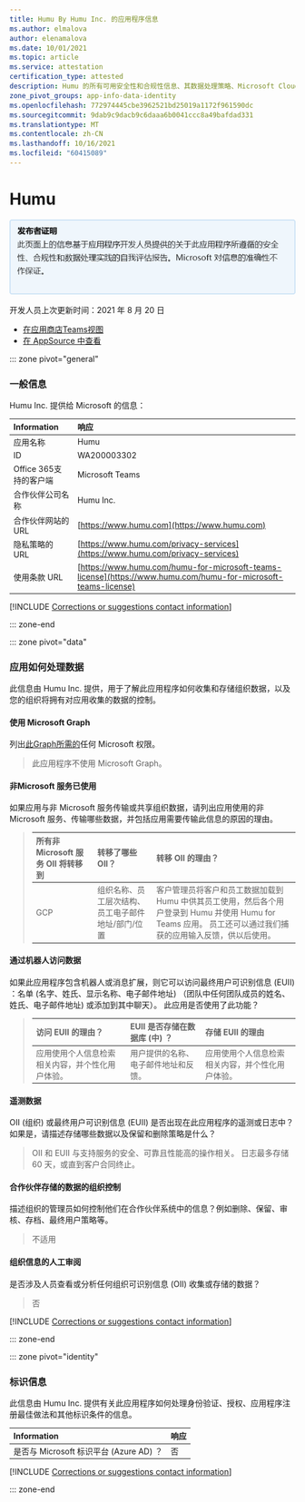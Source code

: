```yaml
---
title: Humu By Humu Inc. 的应用程序信息
ms.author: elmalova
author: elenamalova
ms.date: 10/01/2021
ms.topic: article
ms.service: attestation
certification_type: attested
description: Humu 的所有可用安全性和合规性信息、其数据处理策略、Microsoft Cloud App Security应用程序目录信息以及 CSA STAR 注册表中的安全/合规性信息。
zone_pivot_groups: app-info-data-identity
ms.openlocfilehash: 772974445cbe3962521bd25019a1172f961590dc
ms.sourcegitcommit: 9dab9c9dacb9c6daaa6b0041ccc8a49bafdad331
ms.translationtype: MT
ms.contentlocale: zh-CN
ms.lasthandoff: 10/16/2021
ms.locfileid: "60415089"
---
```

# <a name="humu"></a>Humu

<p></p>
<img alt="Publisher Attestation: The information on this page is based on a self-assessment report provided by the app developer on the security, compliance, and data handling practices followed by this app. Microsoft makes no guarantees regarding the accuracy of the information." src="../media/attested.png" width="650" />
<p>开发人员上次更新时间：2021 年 8 月 20 日</p>

* <a href="https://teams.microsoft.com/l/app/7fbbb34f-a0fa-471b-9c2a-abc15daad3cb" target="_blank">在应用商店Teams视图</a>
* <a href="https://appsource.microsoft.com/product/office/WA200003302" target="_blank">在 AppSource 中查看</a>

::: zone pivot="general"

### <a name="general-information"></a>一般信息

Humu Inc. 提供给 Microsoft 的信息：

| **Information** | **响应** |
|:----------------|:-------------|
| 应用名称 | Humu |
| ID | WA200003302 |
| Office 365支持的客户端 | Microsoft Teams |
| 合作伙伴公司名称 | Humu Inc. |
| 合作伙伴网站的 URL | [https://www.humu.com](https://www.humu.com) |
| 隐私策略的 URL | [https://www.humu.com/privacy-services](https://www.humu.com/privacy-services) |
| 使用条款 URL | [https://www.humu.com/humu-for-microsoft-teams-license](https://www.humu.com/humu-for-microsoft-teams-license) |

 [!INCLUDE [Corrections or suggestions contact information](../includes/corrections-or-suggestions.md)]

::: zone-end

::: zone pivot="data"

### <a name="how-the-app-handles-data"></a>应用如何处理数据

此信息由 Humu Inc. 提供，用于了解此应用程序如何收集和存储组织数据，以及您的组织将拥有对应用收集的数据的控制。

#### <a name="data-access-using-microsoft-graph"></a>使用 Microsoft Graph

列出[此Graph所需的](https://docs.microsoft.com/graph/permissions-reference)任何 Microsoft 权限。

>此应用程序不使用 Microsoft Graph。


#### <a name="non-microsoft-services-used"></a>非Microsoft 服务已使用

如果应用与非 Microsoft 服务传输或共享组织数据，请列出应用使用的非 Microsoft 服务、传输哪些数据，并包括应用需要传输此信息的原因的理由。

>| **所有非Microsoft 服务 OII 将转移到** |  **转移了哪些 OII？** | **转移 OII 的理由？** |
>|:-----------------------------------------------------|:------------------------------|:----------------------------------------|
>| GCP | 组织名称、员工层次结构、员工电子邮件地址/部门/位置 | 客户管理员将客户和员工数据加载到 Humu 中供其员工使用，然后各个用户登录到 Humu 并使用 Humu for Teams 应用。 员工还可以通过我们捕获的应用输入反馈，供以后使用。  |

#### <a name="data-access-via-bots"></a>通过机器人访问数据

如果此应用程序包含机器人或消息扩展，则它可以访问最终用户可识别信息 (EUII) ：名单 (名字、姓氏、显示名称、电子邮件地址) （团队中任何团队成员的姓名、姓氏、电子邮件地址) 或添加到其中聊天）。 此应用是否使用了此功能？

>| **访问 EUII 的理由？**  | **EUII 是否存储在数据库 (中) ？** | **存储 EUII 的理由** |
>|:---------------------------------------|:-----------------------------------|:------------------------------------|
>| 应用使用个人信息检索相关内容，并个性化用户体验。  | 用户提供的名称、电子邮件地址和反馈。  | 应用使用个人信息检索相关内容，并个性化用户体验。  |


#### <a name="telemetry-data"></a>遥测数据

OII (组织) 或最终用户可识别信息 (EUII) 是否出现在此应用程序的遥测或日志中？ 如果是，请描述存储哪些数据以及保留和删除策略是什么？

>OII 和 EUII 与支持服务的安全、可靠且性能高的操作相关。 日志最多存储 60 天，或直到客户合同终止。

#### <a name="organizational-controls-for-data-stored-by-partner"></a>合作伙伴存储的数据的组织控制

描述组织的管理员如何控制他们在合作伙伴系统中的信息？例如删除、保留、审核、存档、最终用户策略等。

>不适用

#### <a name="human-review-of-organizational-information"></a>组织信息的人工审阅

是否涉及人员查看或分析任何组织可识别信息 (OII) 收集或存储的数据？

>否

[!INCLUDE [Corrections or suggestions contact information](../includes/corrections-or-suggestions.md)]

::: zone-end


::: zone pivot="identity"

### <a name="identity-information"></a>标识信息

此信息由 Humu Inc. 提供有关此应用程序如何处理身份验证、授权、应用程序注册最佳做法和其他标识条件的信息。

| **Information** | **响应** |
|:----------------|:-------------|
| 是否与 Microsoft 标识平台 (Azure AD) ？  | 否 |

[!INCLUDE [Corrections or suggestions contact information](../includes/corrections-or-suggestions.md)]

::: zone-end

